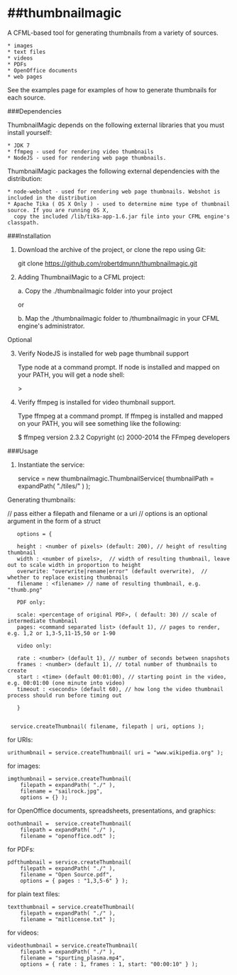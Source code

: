 ##thumbnailmagic
==============

A CFML-based tool for generating thumbnails from a variety of sources.

    * images
    * text files
    * videos
    * PDFs
    * OpenOffice documents
    * web pages

See the examples page for examples of how to generate thumbnails for each source.

###Dependencies

ThumbnailMagic depends on the following external libraries that you must install yourself:

    * JDK 7
    * ffmpeg - used for rendering video thumbnails
    * NodeJS - used for rendering web page thumbnails.

ThumbnailMagic packages the following external dependencies with the distribution:

    * node-webshot - used for rendering web page thumbnails. Webshot is included in the distribution
    * Apache Tika ( OS X Only ) - used to determine mime type of thumbnail source. If you are running OS X, 
      copy the included /lib/tika-app-1.6.jar file into your CFML engine's classpath.

###Installation

1. Download the archive of the project, or clone the repo using Git:

    git clone https://github.com/robertdmunn/thumbnailmagic.git

2. Adding ThumbnailMagic to a CFML project:

   a. Copy the ./thumbnailmagic folder into your project

   or

   b. Map the ./thumbnailmagic folder to /thumbnailmagic in your CFML engine's administrator. 

Optional 

3. Verify NodeJS is installed for web page thumbnail support

   Type node at a command prompt. If node is installed and mapped on your PATH, you will get a node shell:
    
    &gt;

4. Verify ffmpeg is installed for video thumbnail support.

   Type ffmpeg at a command prompt. If ffmpeg is installed and mapped on your PATH, you will see something like the following: 

   $ ffmpeg version 2.3.2 Copyright (c) 2000-2014 the FFmpeg developers
   
###Usage

1. Instantiate the service:

   service = new thumbnailmagic.ThumbnailService( thumbnailPath = expandPath( "./tiles/" ) );
   
    
Generating thumbnails:

   // pass either a filepath and filename or a uri
   // options is an optional argument in the form of a struct
   
       options = { 
       
       height : <number of pixels> (default: 200), // height of resulting thumbnail 
       width : <number of pixels>,  // width of resulting thumbnail, leave out to scale width in proportion to height 
       overwrite: "overwrite|rename|error" (default overwrite),  // whether to replace existing thumbnails
       filename : <filename> // name of resulting thumbnail, e.g. "thumb.png"
       
       PDF only:
       
       scale: <percentage of original PDF>, ( default: 30) // scale of intermediate thumbnail 
       pages: <command separated list> (default 1), // pages to render, e.g. 1,2 or 1,3-5,11-15,50 or 1-90 
       
       video only:
       
       rate : <number> (default 1), // number of seconds between snapshots 
       frames : <number> (default 1), // total number of thumbnails to create
       start : <time> (default 00:01:00), // starting point in the video, e.g. 00:01:00 (one minute into video)
       timeout : <seconds> (default 60), // how long the video thumbnail process should run before timing out
       
       }
  
   
	 service.createThumbnail( filename, filepath | uri, options );


for URIs:

    urithumbnail = service.createThumbnail( uri = "www.wikipedia.org" );

for images:

    imgthumbnail = service.createThumbnail( 
    	filepath = expandPath( "./" ), 
    	filename = "sailrock.jpg", 
    	options = {} );
   	     
for OpenOffice documents, spreadsheets, presentations, and graphics:

    oothumbnail =  service.createThumbnail( 
    	filepath = expandPath( "./" ), 
    	filename = "openoffice.odt" );

for PDFs:

   	pdfthumbnail = service.createThumbnail( 
   		filepath = expandPath( "./" ), 
   		filename = "Open Source.pdf", 
   		options = { pages : "1,3,5-6" } );
   	
for plain text files:

    textthumbnail = service.createThumbnail( 
    	filepath = expandPath( "./" ), 
    	filename = "mitlicense.txt" );	   	

for videos:

    videothumbnail = service.createThumbnail( 
    	filepath = expandPath( "./" ), 
    	filename = "spurting_plasma.mp4", 
    	options = { rate : 1, frames : 1, start: "00:00:10" } );

